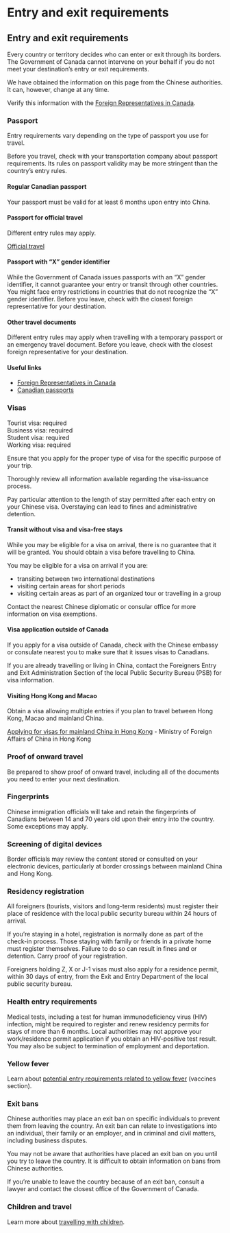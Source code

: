 # Entry and exit requirements

## Entry and exit requirements

Every country or territory decides who can enter or exit through its borders. The Government of Canada cannot intervene on your behalf if you do not meet your destination’s entry or exit requirements.

We have obtained the information on this page from the Chinese authorities. It can, however, change at any time.

Verify this information with the [Foreign Representatives in Canada](https://www.international.gc.ca/protocol-protocole/reps.aspx?lang=eng).

### Passport

Entry requirements vary depending on the type of passport you use for travel.

Before you travel, check with your transportation company about passport requirements. Its rules on passport validity may be more stringent than the country’s entry rules.

#### Regular Canadian passport

Your passport must be valid for at least 6 months upon entry into China.

#### Passport for official travel

Different entry rules may apply.

[Official travel](https://www.canada.ca/en/immigration-refugees-citizenship/services/canadian-passports/official-travel.html)

#### Passport with “X” gender identifier

While the Government of Canada issues passports with an “X” gender identifier, it cannot guarantee your entry or transit through other countries. You might face entry restrictions in countries that do not recognize the “X” gender identifier. Before you leave, check with the closest foreign representative for your destination.

#### Other travel documents

Different entry rules may apply when travelling with a temporary passport or an emergency travel document. Before you leave, check with the closest foreign representative for your destination.

#### Useful links

* [Foreign Representatives in Canada](https://www.international.gc.ca/protocol-protocole/reps.aspx?lang=eng)
* [Canadian passports](http://www.canada.ca/passport)

### Visas

Tourist visa: required   
Business visa: required   
Student visa: required   
Working visa: required

Ensure that you apply for the proper type of visa for the specific purpose of your trip.

Thoroughly review all information available regarding the visa-issuance process.

Pay particular attention to the length of stay permitted after each entry on your Chinese visa. Overstaying can lead to fines and administrative detention.

#### Transit without visa and visa-free stays

While you may be eligible for a visa on arrival, there is no guarantee that it will be granted. You should obtain a visa before travelling to China.

You may be eligible for a visa on arrival if you are:

* transiting between two international destinations
* visiting certain areas for short periods
* visiting certain areas as part of an organized tour or travelling in a group

Contact the nearest Chinese diplomatic or consular office for more information on visa exemptions.

#### Visa application outside of Canada

If you apply for a visa outside of Canada, check with the Chinese embassy or consulate nearest you to make sure that it issues visas to Canadians.

If you are already travelling or living in China, contact the Foreigners Entry and Exit Administration Section of the local Public Security Bureau (PSB) for visa information.

#### Visiting Hong Kong and Macao

Obtain a visa allowing multiple entries if you plan to travel between Hong Kong, Macao and mainland China.

[Applying for visas for mainland China in Hong Kong](http://www.fmcoprc.gov.hk/eng/zgqz/bgfwxx/default.htm) - Ministry of Foreign Affairs of China in Hong Kong

### Proof of onward travel

Be prepared to show proof of onward travel, including all of the documents you need to enter your next destination.

### Fingerprints

Chinese immigration officials will take and retain the fingerprints of Canadians between 14 and 70 years old upon their entry into the country. Some exceptions may apply.

### Screening of digital devices

Border officials may review the content stored or consulted on your electronic devices, particularly at border crossings between mainland China and Hong Kong.

### Residency registration

All foreigners (tourists, visitors and long-term residents) must register their place of residence with the local public security bureau within 24 hours of arrival.

If you’re staying in a hotel, registration is normally done as part of the check-in process. Those staying with family or friends in a private home must register themselves. Failure to do so can result in fines and or detention. Carry proof of your registration.

Foreigners holding Z, X or J-1 visas must also apply for a residence permit, within 30 days of entry, from the Exit and Entry Department of the local public security bureau.

### Health entry requirements

Medical tests, including a test for human immunodeficiency virus (HIV) infection, might be required to register and renew residency permits for stays of more than 6 months. Local authorities may not approve your work/residence permit application if you obtain an HIV-positive test result. You may also be subject to termination of employment and deportation.

### Yellow fever

Learn about [potential entry requirements related to yellow fever](#health) (vaccines section).

### Exit bans

Chinese authorities may place an exit ban on specific individuals to prevent them from leaving the country. An exit ban can relate to investigations into an individual, their family or an employer, and in criminal and civil matters, including business disputes.

You may not be aware that authorities have placed an exit ban on you until you try to leave the country. It is difficult to obtain information on bans from Chinese authorities.

If you’re unable to leave the country because of an exit ban, consult a lawyer and contact the closest office of the Government of Canada.

### Children and travel

Learn more about [travelling with children](http://travel.gc.ca/travelling/children).